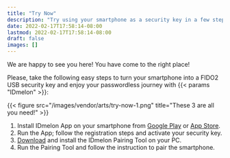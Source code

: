 ```yaml
---
title: "Try Now"
description: "Try using your smartphone as a security key in a few steps."
date: 2022-02-17T17:58:14-08:00
lastmod: 2022-02-17T17:58:14-08:00
draft: false
images: []
---
```


We are happy to see you here! You have come to the right place!

Please, take the following easy steps to turn your smartphone into a FIDO2 USB security key and enjoy your passwordless journey with {{< params "IDmelon" >}}:

{{< figure src="/images/vendor/arts/try-now-1.png" title="These 3 are all you need!" >}}

1. Install IDmelon App on your smartphone from [Google Play](https://play.google.com/store/apps/details?id=com.vancosys.authenticator.business) or [App Store](https://apps.apple.com/ca/app/idmelon/id1511376376).
2. Run the App; follow the registration steps and activate your security key.
3. [Download](https://www.idmelon.com/downloads/) and install the IDmelon Pairing Tool on your PC.
4. Run the Pairing Tool and follow the instruction to pair the smartphone.
